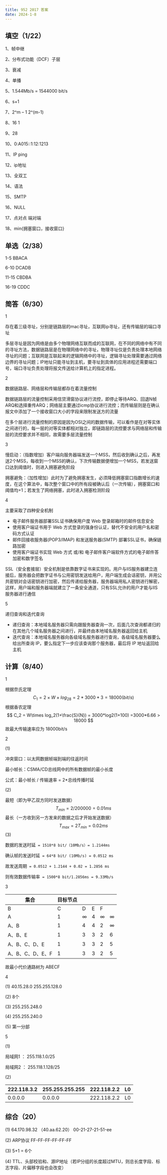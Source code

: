 ```yaml
---
title: 952 2017 答案
date: 2024-1-8
---
```


## 填空（1/22）

1、帧中继

2、分布式功能（DCF）子层

3、衰减

4、单播

5、1.544Mb/s  = 1544000 bit/s

6、s+1

7、2^m – 1	2^(m-1)

8、16	1

9、28

10、0:A015::1:12:1213

11、IP	ping

12、ip地址

13、全双工

14、语法

15、SMTP

16、NULL

17、点对点	端对端

18、min{拥塞窗口，接收窗口}

## 单选（2/38）

1-5 BBACA

6-10 DCADB

11-15 CBDBA

16-19 CDDC

## 简答（6/30）

1

存在着三级寻址，分别是链路层的mac寻址，互联网ip寻址，还有传输层的端口寻址

多层寻址是因为网络是由多个物理网络互联而成的互联网，在不同的网络中有不同的寻址方法，数据链路层是在物理网络中的寻址，物理寻址仅是负责处理本地网络寻址的问题；互联网是互联起来的逻辑网络中的寻址，逻辑寻址处理需要通过网络边界的寻址问题；IP地址只能寻址到主机，要寻址到具体的应用进程还需要端口号，端口寻址负责处理将报文传送给计算机上的指定进程。

2

数据链路层、网络层和传输层都存在着流量控制

数据链路层的流量控制采用信贷滑窗协议进行流控，即停止等待ARQ、回退N帧ARQ和选择重传ARQ；网络层主要通过icmp协议进行流控；而传输层则是在确认报文中添加了一个接收窗口大小的字段来限制发送方的流量

在多个层进行流量控制的原因是因为OSI之间的数据传输，可以看作是在对等实体之间进行的，每一层的对等实体都相对独立，即链路层的流控要求与网络层和传输层的流控要求并不相同，故需要多层流量控制

3

慢启动：（指数增加）客户端向服务器端发送一个MSS，然后收到确认之后，再发送2个MSS，每收到一个MSS的确认，下次传输数据便增加一个MSS，若发送窗口达到阈值时，则进入拥塞避免阶段

拥塞避免：（加性增加）此时为了避免拥塞发生，必须降低拥塞窗口指数增长的速度，在这个算法中，每次整个窗口中的所有段被确认后（一次传输），拥塞窗口和阈值均+1；若发生了网络拥塞，此时进入拥塞检测阶段

4

主要采取了四种安全机制

- 电子邮件服务器部署SSL证书确保用户度 Web 登录邮箱时的邮件信息安全
- 使用客户端证书用于 Web 方式登录的强身份认证，替代不安全的用户名和密码方式认证
- 邮件回接收服务器(POP3/IMAP) 和发送服务器(SMTP) 部署SSL证书，确保链路加密
- 使用客户端证书实现 Web 方式 或/和 电子邮件客户端软件方式的电子邮件答加密和数字签名

SSL（安全套接层）安全机制是依靠数字证书来实现的。用户与IIS服务器建立连接后，服务器会把数字证书与公用密钥发送给用户，用户端生成会话密钥，并用公共密钥对会话密钥进行加密，然后传递给服务器，服务器端用私人密钥进行解密，这样，用户端和服务器端就建立了一条安全通道，只有SSL允许的用户才能与IIS服务器进行通信

5

递归查询和迭代查询

- 递归查询：本地域名服务器只需向跟服务器查询一次，后面几次查询都递归的在其他几个域名服务器之间进行，并最终由本地域名服务器返回给主机
- 迭代查询：本地域名服务器向各级域名服务器进行查询，各级域名服务器要么给出所查询 IP，要么指定下一步应该查询那个服务器，最后将 IP 地址返回给主机

## 计算（8/40）

1

根据奈氏定理
$$
C_1 = 2\times W\times log_28 = 2*3000*3 = 18000(bit/s)
$$
根据香农定理
$$
C_2 = W\times log_2(1+\frac{S}{N}) = 3000*log2(1+100) =3000*6.66 > 18000
$$
故最大传输速率应为 18000bit/s

2

(1)

冲突窗口：以太网数据帧端到端的往返时间

最小帧长：CSMA/CD总线网中的所有数据帧的最小长度

公式：最小帧长 / 传输速率  = 2*总线传播时延

(2)

最短（即为甲乙双方同时发送数据）
$$
T_{min} = 2/200000 = 0.01ms
$$
最长（一方收到另一方发来的数据之后才开始发送数据）
$$
T_{max} = 2T_{min} = 0.02ms
$$
(3)

数据的发送时延` = 1518*8 bit/（10Mb/s）= 1.2144ms`

确认帧的发送时延` = 64*8 bit/ (10Mb/s) = 0.0512 ms`

故发送周期` = 0.0512 + 1.2144 + 0.02 = 1.2856 ms`

则有效数据传输率` = 1500*8 bit/1.2856ms = 9.33Mb/s`

3

| 集合             | 目标节点 |      |      |      |      |
| ---------------- | -------- | ---- | ---- | ---- | ---- |
| B                | C        | D    | E    | F    |      |
| A                | 1        | ∞    | 4    | ∞    | ∞    |
| A、B             | 1        | 4    | 4    | 2    | ∞    |
| A、B、E          | 1        | 3    | 3    | 2    | 6    |
| A、B、C、D、E    | 1        | 3    | 3    | 2    | 5    |
| A、B、C、D、E、F | 1        | 3    | 3    | 2    | 5    |

  故最小代价通路树为 ABECF

4

(1) 40.15.28.0  255.255.128.0

(2) 8个

(3) 255.255.248.0

(4) 255.255.240.0

(5) 第一分部

5

(1)

局域网1 ： 255.118.1.0/25

局域网2 ： 255.118.1.128/25

(2)

| 222.118.3.2 | 255.255.255.255 | 222.118.2.2 | L0   |
| ----------- | --------------- | ----------- | ---- |
| 0.0.0.0     | 0.0.0.0         | 222.118.2.2 | L0   |

## 综合（20）

(1) 64.170.98.32 （40.aa.62.20）	00-21-27-21-51-ee

(2) ARP协议	FF-FF-FF-FF-FF-FF

(3) 5+1 = 6个

(4) TTL、头部校验和、源IP地址（若IP分组的长度超过MTU，则总长度字段、标志字段、片偏移字段也会改变）
